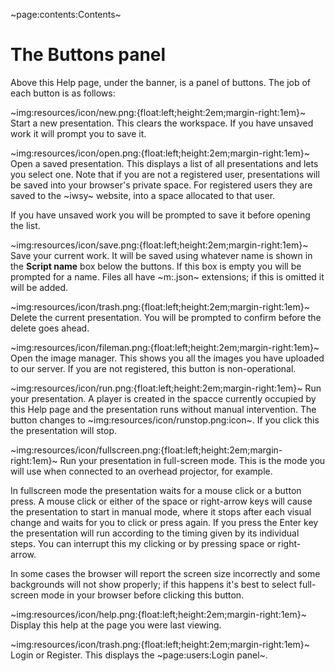 ~page:contents:Contents~

# The Buttons panel

Above this Help page, under the banner, is a panel of buttons. The job of each button is as follows:

~img:resources/icon/new.png:{float:left;height:2em;margin-right:1em}~ Start a new presentation. This clears the workspace. If you have unsaved work it will prompt you to save it. 

~img:resources/icon/open.png:{float:left;height:2em;margin-right:1em}~ Open a saved presentation. This displays a list of all presentations and lets you select one. Note that if you are not a registered user, presentations will be saved into your browser's private space. For registered users they are saved to the ~iwsy~ website, into a space allocated to that user.

If you have unsaved work you will be prompted to save it before opening the list.

~img:resources/icon/save.png:{float:left;height:2em;margin-right:1em}~ Save your current work. It will be saved using whatever name is shown in the **Script name** box below the buttons. If this box is empty you will be prompted for a name. Files all have ~m:.json~ extensions; if this is omitted it will be added.

~img:resources/icon/trash.png:{float:left;height:2em;margin-right:1em}~ Delete the current presentation. You will be prompted to confirm before the delete goes ahead.

~img:resources/icon/fileman.png:{float:left;height:2em;margin-right:1em}~ Open the image manager. This shows you all the images you have uploaded to our server. If you are not registered, this button is non-operational.

~img:resources/icon/run.png:{float:left;height:2em;margin-right:1em}~ Run your presentation. A player is created in the spacce currently occupied by this Help page and the presentation runs without manual intervention. The button changes to ~img:resources/icon/runstop.png:icon~. If you click this the presentation will stop.

~img:resources/icon/fullscreen.png:{float:left;height:2em;margin-right:1em}~ Run your presentation in full-screen mode. This is the mode you will use when connected to an overhead projector, for example.

In fullscreen mode the presentation waits for a mouse click or a button press. A mouse click or either of the space or right-arrow keys will cause the presentation to start in manual mode, where it stops after each visual change and waits for you to click or press again. If you press the Enter key the presentation will run according to the timing given by its individual steps. You can interrupt this my clicking or by pressing space or right-arrow.

In some cases the browser will report the screen size incorrectly and some backgrounds will not show properly; if this happens it's best to select full-screen mode in your browser before clicking this button.

~img:resources/icon/help.png:{float:left;height:2em;margin-right:1em}~ Display this help at the page you were last viewing.

~img:resources/icon/trash.png:{float:left;height:2em;margin-right:1em}~ Login or Register. This displays the ~page:users:Login panel~.
